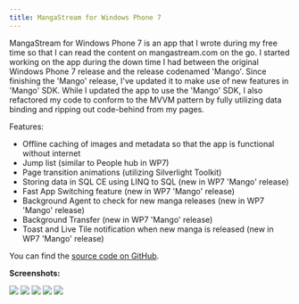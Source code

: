 ```yaml
---
title: MangaStream for Windows Phone 7
---
```

MangaStream for Windows Phone 7 is an app that I wrote during my free time so
that I can read the content on mangastream.com on the go. I started working on
the app during the down time I had between the original Windows Phone 7 release
and the release codenamed 'Mango'. Since finishing the 'Mango' release, I've
updated it to make use of new features in 'Mango' SDK. While I updated the app
to use the 'Mango' SDK, I also refactored my code to conform to the MVVM
pattern by fully utilizing data binding and ripping out code-behind from my
pages.

Features:
  * Offline caching of images and metadata so that the app is functional without internet
  * Jump list (similar to People hub in WP7)
  * Page transition animations (utilizing Silverlight Toolkit)
  * Storing data in SQL CE using LINQ to SQL (new in WP7 'Mango' release)
  * Fast App Switching feature (new in WP7 'Mango' release)
  * Background Agent to check for new manga releases (new in WP7 'Mango' release)
  * Background Transfer (new in WP7 'Mango' release)
  * Toast and Live Tile notification when new manga is released (new in WP7 'Mango' release)

You can find the [source code on GitHub](http://github.com/dannysu/mangastream).

**Screenshots:**

[![](http://www.dannysu.com/wp-content/uploads/2011/08/MangaStream1.png)](http://www.dannysu.com/wp-content/uploads/2011/08/MangaStream1.png) [![](http://www.dannysu.com/wp-content/uploads/2011/08/MangaStream2.png)](http://www.dannysu.com/wp-content/uploads/2011/08/MangaStream2.png) [![](http://www.dannysu.com/wp-content/uploads/2011/08/MangaStream3.png)](http://www.dannysu.com/wp-content/uploads/2011/08/MangaStream3.png) [![](http://www.dannysu.com/wp-content/uploads/2011/08/MangaStream4.png)](http://www.dannysu.com/wp-content/uploads/2011/08/MangaStream4.png) [![](http://www.dannysu.com/wp-content/uploads/2011/08/MangaStream5.png)](http://www.dannysu.com/wp-content/uploads/2011/08/MangaStream5.png)
